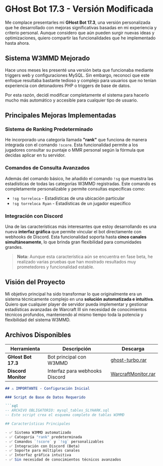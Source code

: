 # GHost Bot 17.3 - Versión Modificada

Me complace presentarles mi **GHost Bot 17.3**, una versión personalizada que he desarrollado con mejoras significativas basadas en mi experiencia y criterio personal. Aunque considero que aún pueden surgir nuevas ideas y optimizaciones, quiero compartir las funcionalidades que he implementado hasta ahora.

## Sistema W3MMD Mejorado

Hace unos meses les presenté una versión beta que funcionaba mediante triggers web y configuraciones MySQL. Sin embargo, reconocí que este enfoque resultaba bastante tedioso y complejo para usuarios que no tenían experiencia con detonadores PHP o triggers de base de datos.

Por esta razón, decidí modificar completamente el sistema para hacerlo mucho más automático y accesible para cualquier tipo de usuario.

## Principales Mejoras Implementadas

### Sistema de Ranking Predeterminado
He incorporado una categoría llamada **"rank"** que funciona de manera integrada con el comando `!score`. Esta funcionalidad permite a los jugadores consultar su puntaje o MMR personal según la fórmula que decidas aplicar en tu servidor.

### Comandos de Consulta Avanzados
Además del comando básico, he añadido el comando `!sg` que muestra las estadísticas de todas las categorías W3MMD registradas. Este comando es completamente personalizable y permite consultas específicas como:

- `!sg torreloca` - Estadísticas de una ubicación particular
- `!sg torreloca Ryan` - Estadísticas de un jugador específico

### Integración con Discord
Una de las características más interesantes que estoy desarrollando es una nueva **interfaz gráfica** que permite vincular el bot directamente con webhooks de Discord. Esta funcionalidad soporta hasta **cinco canales simultáneamente**, lo que brinda gran flexibilidad para comunidades grandes.

> **Nota:** Aunque esta característica aún se encuentra en fase beta, he realizado varias pruebas que han mostrado resultados muy prometedores y funcionalidad estable.

## Visión del Proyecto

Mi objetivo principal ha sido transformar lo que originalmente era un sistema técnicamente complejo en una **solución automatizada e intuitiva**. Quiero que cualquier player de servidor pueda implementar y gestionar estadísticas avanzadas de Warcraft III sin necesidad de conocimientos técnicos profundos, manteniendo al mismo tiempo toda la potencia y flexibilidad del sistema W3MMD.

## Archivos Disponibles

| Herramienta | Descripción | Descarga |
|-------------|-------------|----------|
| **GHost Bot 17.3** | Bot principal con W3MMD | [ghost-turbo.rar](https://www.mediafire.com/file/zbrv5g7lu21icbm/ghost-turbo.rar/file) |
| **Discord Monitor** | Interfaz para webhooks Discord | [WarcraftMonitor.rar](https://www.mediafire.com/file/141ke1k928rtqyk/WarcraftMonitor.rar/file) |



```markdown
## ⚠️ IMPORTANTE - Configuración Inicial

### Script de Base de Datos Requerido

```sql
-- ARCHIVO OBLIGATORIO: mysql_tables_SLYHARK.sql
-- Este script crea el esquema completo de tablas W3MMD

## Características Principales

- ✅ Sistema W3MMD automatizado
- ✅ Categoría "rank" predeterminada
- ✅ Comandos `!score` y `!sg` personalizables
- ✅ Integración con Discord (Beta)
- ✅ Soporte para múltiples canales
- ✅ Interfaz gráfica intuitiva
- ✅ Sin necesidad de conocimientos técnicos avanzados
